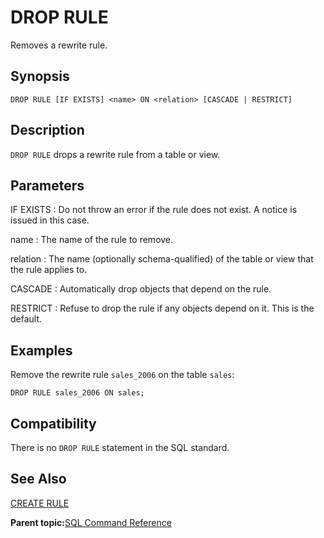 # DROP RULE 

Removes a rewrite rule.

## Synopsis 

``` {#sql_command_synopsis}
DROP RULE [IF EXISTS] <name> ON <relation> [CASCADE | RESTRICT]
```

## Description 

`DROP RULE` drops a rewrite rule from a table or view.

## Parameters 

IF EXISTS
:   Do not throw an error if the rule does not exist. A notice is issued in this case.

name
:   The name of the rule to remove.

relation
:   The name \(optionally schema-qualified\) of the table or view that the rule applies to.

CASCADE
:   Automatically drop objects that depend on the rule.

RESTRICT
:   Refuse to drop the rule if any objects depend on it. This is the default.

## Examples 

Remove the rewrite rule `sales_2006` on the table `sales`:

```
DROP RULE sales_2006 ON sales;
```

## Compatibility 

There is no `DROP RULE` statement in the SQL standard.

## See Also 

[CREATE RULE](CREATE_RULE.html)

**Parent topic:**[SQL Command Reference](../sql_commands/sql_ref.html)

